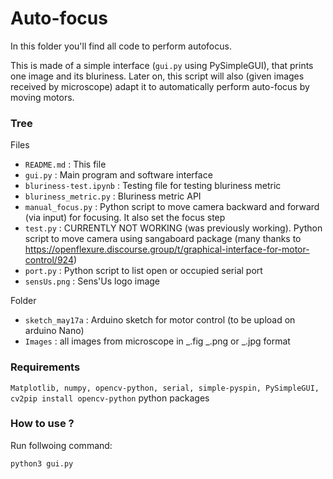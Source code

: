 # Auto-focus

In this folder you'll find all code to perform autofocus.

This is made of a simple interface (`gui.py` using PySimpleGUI), that prints one image and its bluriness.
Later on, this script will also (given images received by microscope) adapt it to automatically perform auto-focus by moving motors.

### Tree

Files

- `README.md` : This file
- `gui.py` : Main program and software interface
- `bluriness-test.ipynb` : Testing file for testing bluriness metric
- `bluriness_metric.py` : Bluriness metric API
- `manual_focus.py` : Python script to move camera backward and forward (via input) for focusing. It also set the focus step
- `test.py` : CURRENTLY NOT WORKING (was previously working). Python script to move camera using sangaboard package (many thanks to https://openflexure.discourse.group/t/graphical-interface-for-motor-control/924)
- `port.py` : Python script to list open or occupied serial port
- `sensUs.png` : Sens'Us logo image

Folder

- `sketch_may17a` : Arduino sketch for motor control (to be upload on arduino Nano)
- `Images` : all images from microscope in \_.fig \_.png or \_.jpg format

### Requirements

`Matplotlib, numpy, opencv-python, serial, simple-pyspin, PySimpleGUI, cv2pip install opencv-python` python packages 

### How to use ?

Run follwoing command:

`python3 gui.py`
